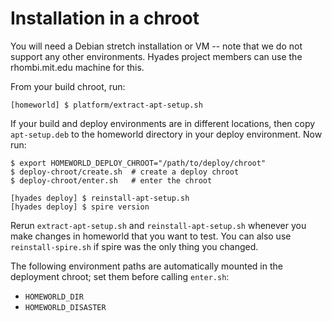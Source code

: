 # Installation in a chroot

You will need a Debian stretch installation or VM --
note that we do not support any other environments.
Hyades project members can use the rhombi.mit.edu machine for this.

From your build chroot, run:

    [homeworld] $ platform/extract-apt-setup.sh

If your build and deploy environments are in different locations,
then copy `apt-setup.deb` to the homeworld directory in your deploy environment.
Now run:

    $ export HOMEWORLD_DEPLOY_CHROOT="/path/to/deploy/chroot"
    $ deploy-chroot/create.sh  # create a deploy chroot
    $ deploy-chroot/enter.sh   # enter the chroot

    [hyades deploy] $ reinstall-apt-setup.sh
    [hyades deploy] $ spire version

Rerun `extract-apt-setup.sh` and `reinstall-apt-setup.sh`
whenever you make changes in homeworld that you want to test.
You can also use `reinstall-spire.sh` if spire was the only thing you changed.

The following environment paths are automatically mounted in the deployment chroot;
set them before calling `enter.sh`:
- `HOMEWORLD_DIR`
- `HOMEWORLD_DISASTER`
